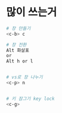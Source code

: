 # 많이 쓰는거

```bash
# 창 만들기
<c-b> c

# 창 전환
Alt 화살표
or
Alt h or l


# vs로 창 나누기
<c-p> n


# 키 잠그기 key lock
<c-g>

```
